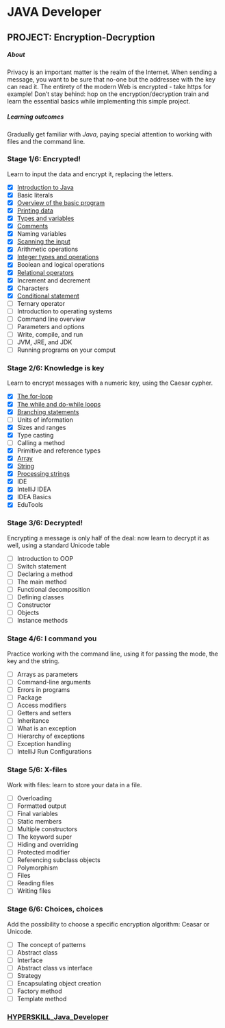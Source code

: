 # JAVA Developer

## PROJECT: Encryption-Decryption

##### About

Privacy is an important matter is the realm of the Internet. When sending a message, you want to be sure that no-one but the addressee with the key can read it. The entirety of the modern Web is encrypted - take https for example! Don’t stay behind: hop on the encryption/decryption train and learn the essential basics while implementing this simple project.

##### Learning outcomes

Gradually get familiar with *Java*, paying special attention to working with files and the command line.

### Stage 1/6: Encrypted! 

Learn to input the data and encrypt it, replacing the letters.

- [x] [Introduction to Java](https://github.com/kakanew/HYPERSKILL_Java_Developer/tree/master/PROBLEMS_Java_Developer/src/Introduction_to_Java)
- [x] Basic literals
- [x] [Overview of the basic program](https://github.com/kakanew/HYPERSKILL_Java_Developer/tree/master/PROBLEMS_Java_Developer/src/Overview_of_the_basic_program)
- [x] [Printing data](https://github.com/kakanew/HYPERSKILL_Java_Developer/tree/master/PROBLEMS_Java_Developer/src/Printing_data)
- [x] [Types and variables](https://github.com/kakanew/HYPERSKILL_Java_Developer/tree/master/PROBLEMS_Java_Developer/src/Types_and_variables)
- [x] [Comments](https://github.com/kakanew/HYPERSKILL_Java_Developer/tree/master/PROBLEMS_Java_Developer/src/Comments)
- [x] Naming variables
- [x] [Scanning the input](https://github.com/kakanew/HYPERSKILL_Java_Developer/tree/master/PROBLEMS_Java_Developer/src/Scanning_the_input)
- [x] Arithmetic operations
- [x] [Integer types and operations](https://github.com/kakanew/HYPERSKILL_Java_Developer/tree/master/PROBLEMS_Java_Developer/src/Integer_types_and_operations)
- [x] Boolean and logical operations
- [x] [Relational operators](https://github.com/kakanew/HYPERSKILL_Java_Developer/tree/master/PROBLEMS_Java_Developer/src/Relational_operators)
- [x] Increment and decrement
- [x] Characters
- [x] [Conditional statement](https://github.com/kakanew/HYPERSKILL_Java_Developer/tree/master/PROBLEMS_Java_Developer/src/Conditional_statement)
- [ ] Ternary operator
- [ ] Introduction to operating systems
- [ ] Command line overview
- [ ] Parameters and options
- [ ] Write, compile, and run
- [ ] JVM, JRE, and JDK
- [ ] Running programs on your comput

### Stage 2/6: Knowledge is key

Learn to encrypt messages with a numeric key, using the Caesar cypher.

- [x] [The for-loop](https://github.com/kakanew/HYPERSKILL_Java_Developer/tree/master/PROBLEMS_Java_Developer/src/The_for_loop)
- [x] [The while and do-while loops](https://github.com/kakanew/HYPERSKILL_Java_Developer/tree/master/PROBLEMS_Java_Developer/src/The_while_and_do_while_loops)
- [x] [Branching statements](https://github.com/kakanew/HYPERSKILL_Java_Developer/tree/master/PROBLEMS_Java_Developer/src/Branching_statements)
- [ ] Units of information
- [x] Sizes and ranges
- [x] Type casting
- [ ] Calling a method
- [x] Primitive and reference types
- [x] [Array](https://github.com/kakanew/HYPERSKILL_Java_Developer/tree/master/PROBLEMS_Java_Developer/src/Array)
- [x] [String](https://github.com/kakanew/HYPERSKILL_Java_Developer/tree/master/PROBLEMS_Java_Developer/src/String)
- [x] [Processing strings](https://github.com/kakanew/HYPERSKILL_Java_Developer/tree/master/PROBLEMS_Java_Developer/src/Processing_strings)
- [x] IDE
- [x] IntelliJ IDEA
- [x] IDEA Basics
- [x] EduTools

### Stage 3/6: Decrypted!

Encrypting a message is only half of the deal: now learn to decrypt it as well, using a standard Unicode table

- [ ] Introduction to OOP
- [ ] Switch statement
- [ ] Declaring a method
- [ ] The main method
- [ ] Functional decomposition
- [ ] Defining classes
- [ ] Constructor
- [ ] Objects
- [ ] Instance methods

### Stage 4/6: I command you

Practice working with the command line, using it for passing the mode, the key and the string.

- [ ] Arrays as parameters
- [ ] Command-line arguments
- [ ] Errors in programs
- [ ] Package
- [ ] Access modifiers
- [ ] Getters and setters
- [ ] Inheritance
- [ ] What is an exception
- [ ] Hierarchy of exceptions
- [ ] Exception handling
- [ ] IntelliJ Run Configurations

### Stage 5/6: X-files

Work with files: learn to store your data in a file.

- [ ] Overloading
- [ ] Formatted output
- [ ] Final variables
- [ ] Static members
- [ ] Multiple constructors
- [ ] The keyword super
- [ ] Hiding and overriding
- [ ] Protected modifier
- [ ] Referencing subclass objects
- [ ] Polymorphism
- [ ] Files
- [ ] Reading files
- [ ] Writing files

### Stage 6/6: Choices, choices

Add the possibility to choose a specific encryption algorithm: Ceasar or Unicode.

- [ ] The concept of patterns
- [ ] Abstract class
- [ ] Interface
- [ ] Abstract class vs interface
- [ ] Strategy
- [ ] Encapsulating object creation
- [ ] Factory method
- [ ] Template method

### [HYPERSKILL_Java_Developer](https://github.com/kakanew/HYPERSKILL_Java_Developer)